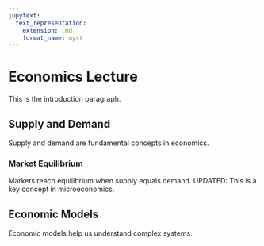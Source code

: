 ```yaml
---
jupytext:
  text_representation:
    extension: .md
    format_name: myst
---
```


# Economics Lecture

This is the introduction paragraph.

## Supply and Demand

Supply and demand are fundamental concepts in economics.

### Market Equilibrium

Markets reach equilibrium when supply equals demand. UPDATED: This is a key concept in microeconomics.

## Economic Models

Economic models help us understand complex systems.
